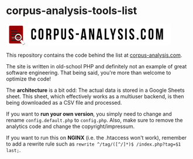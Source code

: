 # corpus-analysis-tools-list

![corpus-analysis.com](https://github.com/IngoKl/corpus-analysis-tools-list/blob/master/img/corpus-analysis.com.png)

This repository contains the code behind the list at [corpus-analysis.com](https://corpus-analysis.com). 

The site is written in old-school PHP and definitely not an example of great software engineering. That being said, you're more than welcome to optimize the code!

The **architecture** is a bit odd: 
The actual data is stored in a Google Sheets sheet. This sheet, which effectively works as a multiuser backend, is then being downloaded as a CSV file and processed.

If you want to **run your own version**, you simply need to change and rename `config.default.php` to `config.php`. Also, make sure to remove the analytics code and change the copyright/impressum.

If you want to run this on **NGINX** (i.e. the .htaccess won't work), remember to add a rewrite rule such as `rewrite ^/tag/([^/]*)$ /index.php?tag=$1 last;`.
